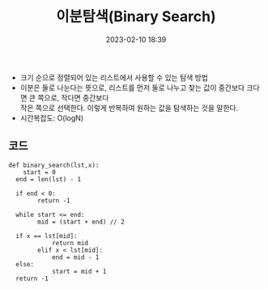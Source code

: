﻿---
title: 이분탐색(Binary Search)
date: 2023-02-10 18:39
categories: [Algorithm]
tags: [Algorithm, 알고리즘, 이분탐색, binary search]
---

- 크기 순으로 정렬되어 있는 리스트에서 사용할 수 있는 탐색 방법
- 이분은 둘로 나눈다는 뜻으로, 리스트를 먼저 둘로 나누고 찾는 값이 중간보다 크다면 큰 쪽으로, 작다면 중간보다 <br>작은 쪽으로 선택한다. 이렇게 반복하여 원하는 값을 탐색하는 것을 말한다.
- 시간복잡도: O(logN)

## 코드

```
def binary_search(lst,x):
    start = 0
  end = len(lst) - 1

  if end < 0:
        return -1

  while start <= end:
        mid = (start + end) // 2

  if x == lst[mid]:
            return mid
        elif x < lst[mid]:
            end = mid - 1
  else:
            start = mid + 1
  return -1
```
